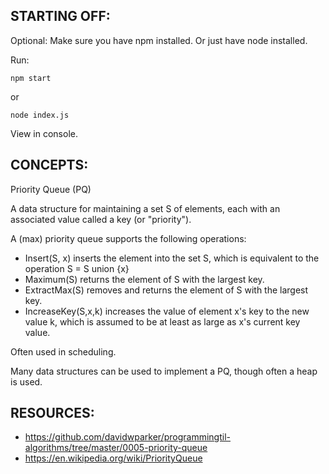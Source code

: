 ## STARTING OFF:

Optional: Make sure you have npm installed.
Or just have node installed.

Run:
```
npm start
```

or
```
node index.js
```

View in console.

## CONCEPTS:

Priority Queue (PQ)

A data structure for maintaining a set S of elements, each with an associated value called a key (or "priority").

A (max) priority queue supports the following operations:
* Insert(S, x) inserts the element into the set S, which is equivalent to the operation S = S union {x}
* Maximum(S) returns the element of S with the largest key.
* ExtractMax(S) removes and returns the element of S with the largest key.
* IncreaseKey(S,x,k) increases the value of element x's key to the new value k, which is assumed to be at least as large as x's current key value.

Often used in scheduling.

Many data structures can be used to implement a PQ, though often a heap is used.

## RESOURCES:

* https://github.com/davidwparker/programmingtil-algorithms/tree/master/0005-priority-queue
* https://en.wikipedia.org/wiki/PriorityQueue
